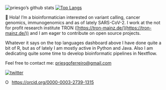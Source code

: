 ![priesgo’s github
stats](https://github-readme-stats.vercel.app/api?username=priesgo&show_icons=true&?count_private=true) [![Top Langs](https://github-readme-stats.vercel.app/api/top-langs/?username=priesgo&hide=html,jupyter%20notebook,javascript&layout=compact&langs_count=10)](https://github.com/priesgo/github-readme-stats)

👋 Hola\! I’m a bioinformatician interested on variant calling, cancer genomics, immunogenomics and as of lately SARS-CoV-2. I work at the not for profit research institute TRON ([https://tron-mainz.de/](https://tron-mainz.de/)) and I am eager to contribute on open source projects.

Whatever it says on the top languages dashboard above I have done quite a bit of R, but as of lately I am mostly active in Python and Java. Also I am dedicating quite some time to develop bioinformatic pipelines in Nextflow.


Feel free to contact me: [priesgoferreiro@gmail.com](mailto:priesgoferreiro@gmail.com)

[![twitter](https://img.shields.io/badge/priesgof-twitter-blue)](https://twitter.com/priesgof) 
<div itemscope itemtype="https://schema.org/Person"><a itemprop="sameAs" content="https://orcid.org/0000-0003-2739-1315" href="https://orcid.org/0000-0003-2739-1315" target="orcid.widget" rel="me noopener noreferrer" style="vertical-align:top;"><img src="https://orcid.org/sites/default/files/images/orcid_16x16.png" style="width:1em;margin-right:.5em;" alt="ORCID iD icon">https://orcid.org/0000-0003-2739-1315</a></div>
